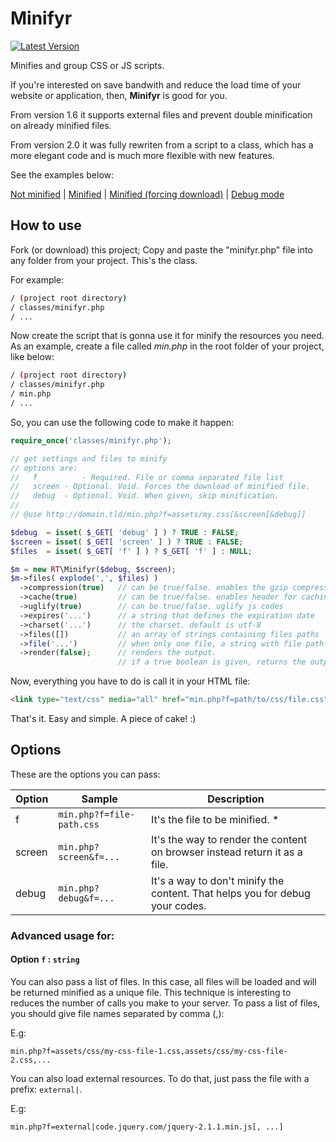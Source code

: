 # Minifyr

[![Latest Version](https://img.shields.io/github/release/rogeriotaques/minifyr.svg)](https://github.com/rogeriotaques/minifyr/releases)

Minifies and group CSS or JS scripts.

If you're interested on save bandwith and reduce the load time of your website or application, then, **Minifyr** is good for you.

From version 1.6 it supports external files and prevent double minification on already minified files.

From version 2.0 it was fully rewriten from a script to a class, which has a more elegant code and is much more flexible with new features.

See the examples below:

   [Not minified](http://awin.com.br/minifyr/sample.css) |
   [Minified](http://awin.com.br/minifyr/sample.php?f=sample.css&screen) |
   [Minified (forcing download)](http://awin.com.br/minifyr/sample.php?f=sample.css) |
   [Debug mode](http://awin.com.br/minifyr/sample.php?f=sample.css&screen&debug)

## How to use

Fork (or download) this project; Copy and paste the "minifyr.php" file into any folder from your project. This's the class.

For example:

```bash
/ (project root directory)
/ classes/minifyr.php
/ ...
```

Now create the script that is gonna use it for minify the resources you need. As an example, create a file called _min.php_ in the 
root folder of your project, like below:

```bash
/ (project root directory)
/ classes/minifyr.php
/ min.php
/ ...
```

So, you can use the following code to make it happen:

```php
require_once('classes/minifyr.php');

// get settings and files to minify
// options are:
//   f			- Required. File or comma separated file list
//	 screen	- Optional. Void. Forces the download of minified file.
// 	 debug	- Optional. Void. When given, skip minification.
// 
// @use http://domain.tld/min.php?f=assets/my.css[&screen[&debug]]

$debug  = isset( $_GET[ 'debug' ] ) ? TRUE : FALSE;
$screen = isset( $_GET[ 'screen' ] ) ? TRUE : FALSE;
$files  = isset( $_GET[ 'f' ] ) ? $_GET[ 'f' ] : NULL;

$m = new RT\Minifyr($debug, $screen);
$m->files( explode(',', $files) )
  ->compression(true)   // can be true/false. enables the gzip compression 
  ->cache(true)         // can be true/false. enables header for caching 
  ->uglify(true)        // can be true/false. uglify js codes
  ->expires('...')      // a string that defines the expiration date
  ->charset('...')      // the charset. default is utf-8
  ->files([])           // an array of strings containing files paths
  ->file('...')         // when only one file, a string with file path 
  ->render(false);      // renders the output. 
                        // if a true boolean is given, returns the output as string.

```

Now, everything you have to do is call it in your HTML file:

```html
<link type="text/css" media="all" href="min.php?f=path/to/css/file.css" />
```

That's it. Easy and simple. A piece of cake! :)

## Options

These are the options you can pass:

| Option    | Sample | Description |
| --------- | ------ | ----------  |
| f      | `min.php?f=file-path.css` | It's the file to be minified. * |
| screen | `min.php?screen&f=...`    | It's the way to render the content on browser instead return it as a file. |
| debug  | `min.php?debug&f=...`     | It's a way to don't minify the content. That helps you for debug your codes. |

### Advanced usage for:

#### Option `f` : `string`

You can also pass a list of files. In this case, all files will be loaded and will be returned minified as a unique file. This technique is interesting to reduces the number of calls you make to your server.
To pass a list of files, you should give file names separated by comma (,):

E.g:
```
min.php?f=assets/css/my-css-file-1.css,assets/css/my-css-file-2.css,...
```

You can also load external resources.
To do that, just pass the file with a prefix: `external|`.

E.g:
```
min.php?f=external|code.jquery.com/jquery-2.1.1.min.js[, ...]
```

